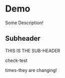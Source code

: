 # Demo

Some Description!


## Subheader 

THIS IS THE SUB-HEADER



check-test

times-they are changing!
